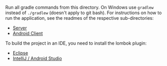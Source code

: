 Run all gradle commands from this directory. On Windows use `gradlew` instead of `./gradlew` (doesn't apply to git bash).
For instructions on how to run the application, see the readmes of the respective sub-directories:
* [Server](https://github.com/xinra-it/review-community/blob/master/server/README.md)
* [Android Client](https://github.com/xinra-it/review-community/blob/master/android/README.md)

To build the project in an IDE, you need to install the lombok plugin:
* [Eclipse](https://projectlombok.org/setup/eclipse)
* [IntelliJ / Android Studio](https://projectlombok.org/setup/intellij)